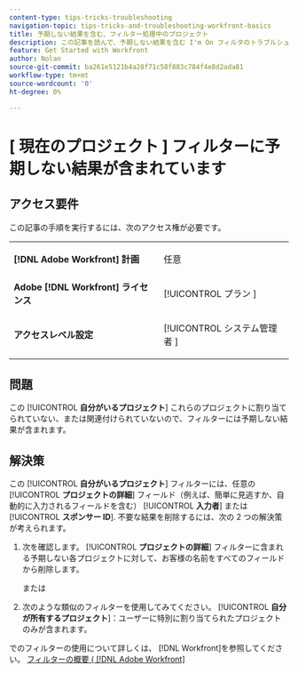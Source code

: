 ```yaml
---
content-type: tips-tricks-troubleshooting
navigation-topic: tips-tricks-and-troubleshooting-workfront-basics
title: 予期しない結果を含む、フィルター処理中のプロジェクト
description: この記事を読んで、予期しない結果を含む I'm On フィルタのトラブルシューティングを行ってください。
feature: Get Started with Workfront
author: Nolan
source-git-commit: ba261e5121b4a28f71c58f883c784f4e8d2ada81
workflow-type: tm+mt
source-wordcount: '0'
ht-degree: 0%

---
```


# [ 現在のプロジェクト ] フィルターに予期しない結果が含まれています

## アクセス要件

この記事の手順を実行するには、次のアクセス権が必要です。

<table style="table-layout:auto"> 
 <col> 
 <col> 
 <tbody> 
  <tr> 
   <td role="rowheader"><strong>[!DNL Adobe Workfront] 計画</strong></td> 
   <td> <p>任意</p> </td> 
  </tr> 
  <tr> 
   <td role="rowheader"><strong>Adobe [!DNL Workfront] ライセンス</strong></td> 
   <td> <p>[!UICONTROL プラン ] </p> </td> 
  </tr> 
  <tr> 
   <td role="rowheader"><strong>アクセスレベル設定</strong></td> 
   <td> <p>[!UICONTROL システム管理者 ]</p> </td> 
  </tr> 
 </tbody> 
</table>

## 問題

この [!UICONTROL **自分がいるプロジェクト**] これらのプロジェクトに割り当てられていない、または関連付けられていないので、フィルターには予期しない結果が含まれます。

## 解決策

この [!UICONTROL **自分がいるプロジェクト**] フィルターには、任意の [!UICONTROL **プロジェクトの詳細**] フィールド（例えば、簡単に見逃すか、自動的に入力されるフィールドを含む） [!UICONTROL **入力者**] または [!UICONTROL **スポンサー ID**]. 不要な結果を削除するには、次の 2 つの解決策が考えられます。

1. 次を確認します。 [!UICONTROL **プロジェクトの詳細**] フィルターに含まれる予期しない各プロジェクトに対して、お客様の名前をすべてのフィールドから削除します。

   または

1. 次のような類似のフィルターを使用してみてください。 [!UICONTROL **自分が所有するプロジェクト**]：ユーザーに特別に割り当てられたプロジェクトのみが含まれます。

でのフィルターの使用について詳しくは、 [!DNL Workfront]を参照してください。 [フィルターの概要 ( [!DNL Adobe Workfront]](/help/quicksilver/reports-and-dashboards/reports/reporting-elements/filters-overview.md)